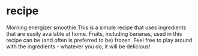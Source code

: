 # recipe
Morning energizer smoothie
This is a simple recipe that uses ingredients that are easily available at home.
Fruits, including bananas, used in this recipe can be (and often is preferred to be) frozen. 
Feel free to play around with the ingredients - whatever you do, it will be delicious!
